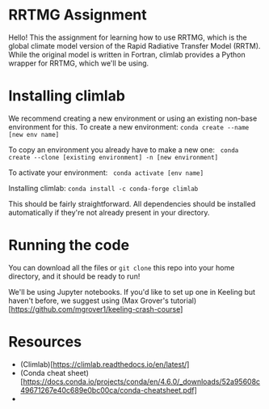 # RRTMG Assignment

Hello! This the assignment for learning how to use RRTMG, which is the global climate model version of 
the Rapid Radiative Transfer Model (RRTM). While the original model is written in Fortran, climlab provides a 
Python wrapper for RRTMG, which we'll be using.

# Installing climlab

We recommend creating a new environment or using an existing non-base environment for this. To create a new environment:
`` conda create --name [new env name] ``

To copy an environment you already have to make a new one: 
``  conda create --clone [existing environment] -n [new environment] ``

To activate your environment:
`` conda activate [env name]``

Installing climlab:
``conda install -c conda-forge climlab``

This should be fairly straightforward. All dependencies should be installed automatically if they're not already present in your directory.

# Running the code

You can download all the files or ``git clone`` this repo into your home directory, and it should be ready to run!

We'll be using Jupyter notebooks. If you'd like to set up one in Keeling but haven't before, we suggest using (Max Grover's tutorial)[https://github.com/mgrover1/keeling-crash-course]

# Resources
- (Climlab)[https://climlab.readthedocs.io/en/latest/]
- (Conda cheat sheet)[https://docs.conda.io/projects/conda/en/4.6.0/_downloads/52a95608c49671267e40c689e0bc00ca/conda-cheatsheet.pdf]
- 
